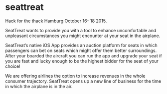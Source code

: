 # seattreat

Hack for the thack Hamburg October 16- 18 2015.

SeatTreat wants to provide you with a tool to enhance uncomfortable and unpleasant circumstances you might encounter at your seat in the airplane.

SeatTreat’s native iOS App provides an auction platform for seats in which passengers can bet on seats which might offer them better surroundings.
After your boarded the aircraft you can run the app and upgrade your seat if you are fast and lucky enough to be the highest bidder for the seat of your choice!

We are offering airlines the option to increase revenues in the whole consumer trajectory. SeatTreat opens up a new line of business for the time in which the airplane is in the air.
